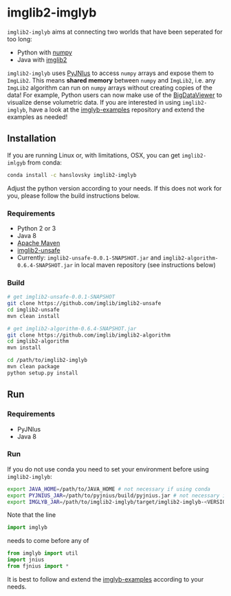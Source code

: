 # imglib2-imglyb

`imglib2-imglyb` aims at connecting two worlds that have been seperated for too long:
 * Python with [numpy](https://github.com/numpy/numpy)
 * Java with [imglib2](https://github.com/imglib/ImgLib2)

`imglib2-imglyb` uses [PyJNIus](https://github.com/kivy/pyjnius) to access `numpy` arrays and expose them to `ImgLib2`.
This means **shared memory** between `numpy` and `ImgLib2`, i.e. any `ImgLib2` algorithm can run on `numpy` arrays without creating copies of the data!
For example, Python users can now make use of the [BigDataViewer](https://github.com/bigdataviewer/bigdataviewer-core) to visualize dense volumetric data.
If you are interested in using `imglib2-imglyb`, have a look at the [imglyb-examples](https://github.com/hanslovsky/imglyb-examples) repository and extend the examples as needed!



## Installation

If you are running Linux or, with limitations, OSX, you can get `imglib2-imlgyb` from conda:
```bash
conda install -c hanslovsky imglib2-imglyb
```
Adjust the python version according to your needs.
If this does not work for you, please follow the build instructions below.

### Requirements
 * Python 2 or 3
 * Java 8
 * [Apache Maven](https://maven.apache.org/)
 * [imglib2-unsafe](https://github.com/imglib/imglib2-unsafe)
 * Currently: `imglib2-unsafe-0.0.1-SNAPSHOT.jar` and `imglib2-algorithm-0.6.4-SNAPSHOT.jar` in local maven repository (see instructions below)

### Build
```bash
# get imglib2-unsafe-0.0.1-SNAPSHOT
git clone https://github.com/imglib/imglib2-unsafe
cd imglib2-unsafe
mvn clean install
```
```bash
# get imglib2-algorithm-0.6.4-SNAPSHOT.jar
git clone https://github.com/imglib/imglib2-algorithm
cd imglib2-algorithm
mvn install
```
```bash
cd /path/to/imglib2-imglyb
mvn clean package
python setup.py install
```

## Run

### Requirements
 * PyJNIus
 * Java 8

### Run
If you do not use conda you need to set your environment before using `imglib2-imglyb`:
```bash
export JAVA_HOME=/path/to/JAVA_HOME # not necessary if using conda
export PYJNIUS_JAR=/path/to/pyjnius/build/pyjnius.jar # not necessary if using conda
export IMGLYB_JAR=/path/to/imglib2-imglyb/target/imglib2-imglyb-<VERSION>.jar # not necessary if using conda
```
Note that the line
```python
import imglyb
```
needs to come before any of
```python
from imglyb import util
import jnius
from fjnius import *
```
It is best to follow and extend the [imglyb-examples](https://github.com/hanslovsky/imglyb-examples) according to your needs.
